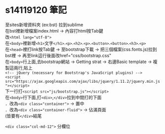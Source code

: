 # s14119120 筆記

至sites新增資料夾 (ex:bst) 拉到sublime      
在bst裡新增檔案index.html → 內容打html按Tab鍵      
改`<html lang="utf-8">`      
在`<body>`裡新增`<h1>`文字`</h1>`.`<p>`.`<h2>`.`<p>`.`<button>`.`<button>`.`<h3>`.`<p>`      
在`<head>`裡打link按Tab鍵 → 至bootstrap下載 → 把三個檔案(css.fonts.js)拉到bst裡 → 再至link這行後面改href="css/bootstrap.css"      
在`<body>`行上面,去bootstrap網站 → Getting strat → 右邊Basic template → 複製這兩行,貼上      
`<!-- jQuery (necessary for Bootstrap's JavaScript plugins) -->`      
`<script src="https://ajax.googleapis.com/ajax/libs/jquery/1.11.2/jquery.min.js"></script>`      
下一行打`<script src="js/bootstrap.js"></script>`      
在`<body>`行下面,打`<div>`,`</div>`拉到中間打的下面        
．改為`<div class="container">` → 置中      
．改為`<div class="container-fluid">` → 佔滿頁面      
(皆要有`</div>`結尾      

`<div class="col-md-12">` 分欄位    




